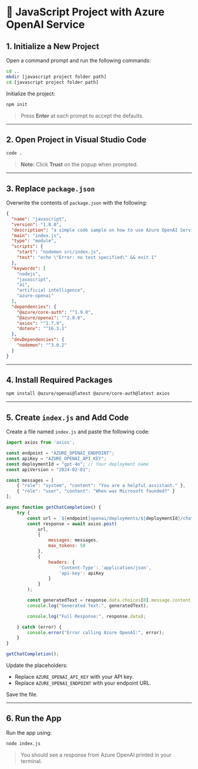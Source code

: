 # 🚀 JavaScript Project with Azure OpenAI Service

## 1. Initialize a New Project

Open a command prompt and run the following commands:

```bash
cd ..
mkdir [javascript project folder path]
cd [javascript project folder path]
```

Initialize the project:

```bash
npm init
```

> Press **Enter** at each prompt to accept the defaults.

---

## 2. Open Project in Visual Studio Code

```bash
code .
```

> **Note:** Click **Trust** on the popup when prompted.

---

## 3. Replace `package.json`

Overwrite the contents of `package.json` with the following:

```json
{
  "name": "javascript",
  "version": "1.0.0",
  "description": "a simple code sample on how to use Azure OpenAI Service with JavaScript",
  "main": "index.js",
  "type": "module",
  "scripts": {
    "start": "nodemon src/index.js",
    "test": "echo \"Error: no test specified\" && exit 1"
  },
  "keywords": [
    "nodejs",
    "javascript",
    "ai",
    "artificial intelligence",
    "azure-openai"
  ],
  "dependencies": {
    "@azure/core-auth": "^1.9.0",
    "@azure/openai": "^2.0.0",
    "axios": "^1.7.9",
    "dotenv": "^16.3.1"
  },
  "devDependencies": {
    "nodemon": "^3.0.2"
  }
}
```

---

## 4. Install Required Packages

```bash
npm install @azure/openai@latest @azure/core-auth@latest axios
```

---

## 5. Create `index.js` and Add Code

Create a file named `index.js` and paste the following code:

```js
import axios from 'axios';

const endpoint = "AZURE_OPENAI_ENDPOINT";
const apiKey = "AZURE_OPENAI_API_KEY";
const deploymentId = "gpt-4o"; // Your deployment name
const apiVersion = "2024-02-01";

const messages = [
    { "role": "system", "content": "You are a helpful assistant." },
    { "role": "user", "content": "When was Microsoft founded?" }
];

async function getChatCompletion() {
    try {
        const url = `${endpoint}openai/deployments/${deploymentId}/chat/completions?api-version=${apiVersion}`;
        const response = await axios.post(
            url,
            {
                messages: messages,
                max_tokens: 50
            },
            {
                headers: {
                    'Content-Type': 'application/json',
                    'api-key': apiKey
                }
            }
        );

        const generatedText = response.data.choices[0].message.content;
        console.log("Generated Text:", generatedText);

        console.log("Full Response:", response.data);

    } catch (error) {
        console.error("Error calling Azure OpenAI:", error);
    }
}

getChatCompletion();
```

Update the placeholders:
- Replace `AZURE_OPENAI_API_KEY` with your API key.
- Replace `AZURE_OPENAI_ENDPOINT` with your endpoint URL.

Save the file.

---

## 6. Run the App

Run the app using:

```bash
node index.js
```

> You should see a response from Azure OpenAI printed in your terminal.

